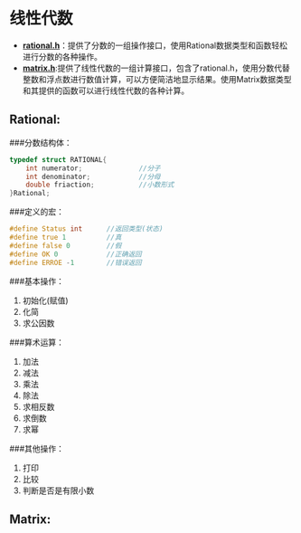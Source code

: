 线性代数
========

* __[rational.h](#Rational:)__：提供了分数的一组操作接口，使用Rational数据类型和函数轻松进行分数的各种操作。
* __[matrix.h](#Matrix:)__:提供了线性代数的一组计算接口，包含了rational.h，使用分数代替整数和浮点数进行数值计算，可以方便简洁地显示结果。使用Matrix数据类型和其提供的函数可以进行线性代数的各种计算。

Rational:
--------

###分数结构体：
```c
typedef struct RATIONAL{
	int numerator;				//分子
	int denominator;			//分母
	double friaction;			//小数形式
}Rational;
```

###定义的宏：
```c
#define Status int      //返回类型(状态)
#define true 1          //真
#define false 0         //假
#define OK 0            //正确返回
#define ERROE -1        //错误返回
```

###基本操作：
1. 初始化(赋值)
2. 化简
3. 求公因数

###算术运算：
1. 加法
2. 减法
3. 乘法
4. 除法
5. 求相反数
6. 求倒数
7. 求幂

###其他操作：
1. 打印
2. 比较
3. 判断是否是有限小数

Matrix:
--------
